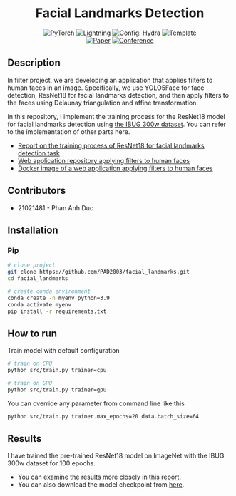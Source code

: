 <div align="center">

# Facial Landmarks Detection

<a href="https://pytorch.org/get-started/locally/"><img alt="PyTorch" src="https://img.shields.io/badge/PyTorch-ee4c2c?logo=pytorch&logoColor=white"></a>
<a href="https://pytorchlightning.ai/"><img alt="Lightning" src="https://img.shields.io/badge/-Lightning-792ee5?logo=pytorchlightning&logoColor=white"></a>
<a href="https://hydra.cc/"><img alt="Config: Hydra" src="https://img.shields.io/badge/Config-Hydra-89b8cd"></a>
<a href="https://github.com/ashleve/lightning-hydra-template"><img alt="Template" src="https://img.shields.io/badge/-Lightning--Hydra--Template-017F2F?style=flat&logo=github&labelColor=gray"></a><br>
[![Paper](http://img.shields.io/badge/paper-arxiv.1001.2234-B31B1B.svg)](https://www.nature.com/articles/nature14539)
[![Conference](http://img.shields.io/badge/AnyConference-year-4b44ce.svg)](https://papers.nips.cc/paper/2020)

</div>

## Description

In filter project, we are developing an application that applies filters to human faces in an image. Specifically, we use YOLO5Face for face detection, ResNet18 for facial landmarks detection, and then apply filters to the faces using Delaunay triangulation and affine transformation.

In this repository, I implement the training process for the ResNet18 model for facial landmarks detection using [the IBUG 300w dataset](https://www.kaggle.com/datasets/toxicloser/ibug-300w-large-face-landmark-dataset). You can refer to the implementation of other parts here.

- [Report on the training process of ResNet18 for facial landmarks detection task](https://api.wandb.ai/links/pad_team/dzmjp7e6)
- [Web application repository applying filters to human faces](https://github.com/PAD2003/apply_filter.git)
- [Docker image of a web application applying filters to human faces](https://hub.docker.com/r/pad2003/apply_filter_web_application)

## Contributors
- 21021481 - Phan Anh Duc

## Installation

### Pip

```bash
# clone project
git clone https://github.com/PAD2003/facial_landmarks.git
cd facial_landmarks

# create conda environment
conda create -n myenv python=3.9
conda activate myenv
pip install -r requirements.txt

```

## How to run

Train model with default configuration

```bash
# train on CPU
python src/train.py trainer=cpu

# train on GPU
python src/train.py trainer=gpu

```

You can override any parameter from command line like this

```bash
python src/train.py trainer.max_epochs=20 data.batch_size=64

```

## Results

I have trained the pre-trained ResNet18 model on ImageNet with the IBUG 300w dataset for 100 epochs. 

- You can examine the results more closely in [this report](https://api.wandb.ai/links/pad_team/dzmjp7e6).
- You can also download the model checkpoint from [here](https://drive.google.com/file/d/10shS84yJ2Z0Mp95WwyJpo_WHc-WF9VwV/view?usp=sharing).

